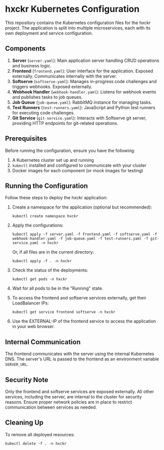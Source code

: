 # hxckr Kubernetes Configuration

This repository contains the Kubernetes configuration files for the hxckr project. The application is split into multiple microservices, each with its own deployment and service configuration.

## Components

1. **Server** (`server.yaml`): Main application server handling CRUD operations and business logic.
2. **Frontend** (`frontend.yaml`): User interface for the application. Exposed externally. Communicates internally with the server.
3. **Softserve** (`softserve.yaml`): Manages in-progress code challenges and triggers webhooks. Exposed externally.
4. **Webhook Handler** (`webhook-handler.yaml`): Listens for webhook events and publishes tasks to job queues.
5. **Job Queue** (`job-queue.yaml`): RabbitMQ instance for managing tasks.
6. **Test Runners** (`test-runners.yaml`): JavaScript and Python test runners for executing code challenges.
7. **Git Service** (`git-service.yaml`): Interacts with Softserve git server, providing HTTP endpoints for git-related operations.

## Prerequisites

Before running the configuration, ensure you have the following:

1. A Kubernetes cluster set up and running
2. `kubectl` installed and configured to communicate with your cluster
3. Docker images for each component (or mock images for testing)

## Running the Configuration

Follow these steps to deploy the hxckr application:

1. Create a namespace for the application (optional but recommended):
   ```
   kubectl create namespace hxckr
   ```

2. Apply the configurations:
   ```
   kubectl apply -f server.yaml -f frontend.yaml -f softserve.yaml -f webhook-handler.yaml -f job-queue.yaml -f test-runners.yaml -f git-service.yaml -n hxckr
   ```
   Or, if all files are in the current directory:
   ```
   kubectl apply -f . -n hxckr
   ```

3. Check the status of the deployments:
   ```
   kubectl get pods -n hxckr
   ```

4. Wait for all pods to be in the "Running" state.

5. To access the frontend and softserve services externally, get their LoadBalancer IPs:
   ```
   kubectl get service frontend softserve -n hxckr
   ```

6. Use the EXTERNAL-IP of the frontend service to access the application in your web browser.

## Internal Communication

The frontend communicates with the server using the internal Kubernetes DNS. The server's URL is passed to the frontend as an environment variable `SERVER_URL`.

## Security Note

Only the frontend and softserve services are exposed externally. All other services, including the server, are internal to the cluster for security reasons. Ensure proper network policies are in place to restrict communication between services as needed.

## Cleaning Up

To remove all deployed resources:
```
kubectl delete -f . -n hxckr
```
